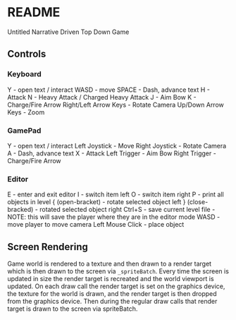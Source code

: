 # README

Untitled Narrative Driven Top Down Game

## Controls
### Keyboard
Y - open text / interact
WASD - move
SPACE - Dash, advance text
H - Attack
N - Heavy Attack / Charged Heavy Attack
J - Aim Bow
K - Charge/Fire Arrow
Right/Left Arrow Keys - Rotate Camera
Up/Down Arrow Keys - Zoom

### GamePad
Y - open text / interact
Left Joystick - Move
Right Joystick - Rotate Camera
A - Dash, advance text
X - Attack
Left Trigger - Aim Bow
Right Trigger - Charge/Fire Arrow

### Editor
E - enter and exit editor
I - switch item left
O - switch item right
P - print all objects in level
{ (open-bracket) - rotate selected object left
} (close-bracked) - rotated selected object right
Ctrl+S - save current level file
    - NOTE: this will save the player where they are in the editor mode
WASD - move player to move camera
Left Mouse Click - place object

## Screen Rendering
Game world is rendered to a texture and then drawn to a render target which is then drawn to the screen via `_spriteBatch`. Every time the screen is updated in size the render target is recreated and the world viewport is updated. On each draw call the render target is set on the graphics device, the texture for the world is drawn, and the render target is then dropped from the graphics device. Then during the regular draw calls that render target is drawn to the screen via spriteBatch.